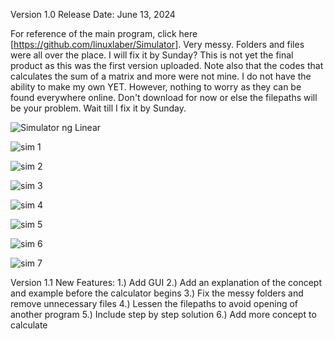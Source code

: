 Version 1.0 Release Date: June 13, 2024

For reference of the main program, click here [https://github.com/linuxlaber/Simulator]. Very messy. Folders and files were all over the place. I will fix it by Sunday? This is not yet the final product as this was the first version uploaded. Note also that the codes that calculates the sum of a matrix and more were not mine. I do not have the ability to make my own YET. However, nothing to worry as they can be found everywhere online. Don't download for now or else the filepaths will be your problem. Wait till I fix it by Sunday.

![Simulator ng Linear](https://github.com/linuxlaber/Linear-Algebra-Calculator/assets/170599771/23b5647d-d0c1-49f5-b888-5d1fbd398004)

![sim 1](https://github.com/linuxlaber/Linear-Algebra-Calculator/assets/170599771/b8fdb5af-4e87-4167-975a-28f3b352eb66)

![sim 2](https://github.com/linuxlaber/Linear-Algebra-Calculator/assets/170599771/21f8dae5-675b-426e-a91f-c5e1b7563ea4)

![sim 3](https://github.com/linuxlaber/Linear-Algebra-Calculator/assets/170599771/8b6117e5-91aa-4e3b-ae67-a8a98ab3dce5)

![sim 4](https://github.com/linuxlaber/Linear-Algebra-Calculator/assets/170599771/7bc2030d-7354-4569-bcd5-7a3406f9757f)

![sim 5](https://github.com/linuxlaber/Linear-Algebra-Calculator/assets/170599771/daa92bdd-442b-4a6e-84cd-a9af41332728)

![sim 6](https://github.com/linuxlaber/Linear-Algebra-Calculator/assets/170599771/ff56ce94-8c8f-4313-993f-923c7b7526b0)

![sim 7](https://github.com/linuxlaber/Linear-Algebra-Calculator/assets/170599771/f2592d6e-aba5-4c81-b895-51e33aa3a5f5)

Version 1.1 New Features:
1.) Add GUI
2.) Add an explanation of the concept and example before the calculator begins
3.) Fix the messy folders and remove unnecessary files
4.) Lessen the filepaths to avoid opening of another program
5.) Include step by step solution
6.) Add more concept to calculate







